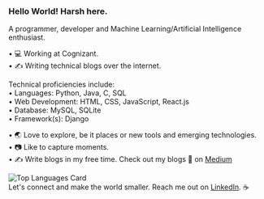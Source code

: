 ### Hello World! Harsh here.

A programmer, developer and Machine Learning/Artificial Intelligence enthusiast.

• 💻 Working at Cognizant.<br/>
• ✍️ Writing technical blogs over the internet.

Technical proficiencies include:<br/>
• Languages: Python, Java, C, SQL<br/>
• Web Development: HTML, CSS, JavaScript, React.js<br/>
• Database: MySQL, SQLite<br/>
• Framework(s): Django

• 🌏 Love to explore, be it places or new tools and emerging technologies.<br/>
• 📷 Like to capture moments.<br/>
• ✍️ Write blogs in my free time.
Check out my blogs 📜 on [Medium](https://medium.com/@harshkumar700 "Harsh's Blogs") 

<!--
**harsh-kr/harsh-kr** is a ✨ _special_ ✨ repository because its `README.md` (this file) appears on your GitHub profile.

Here are some ideas to get you started:

- 🔭 I’m currently working on ...
- 🌱 I’m currently learning ...
- 👯 I’m looking to collaborate on ...
- 🤔 I’m looking for help with ...
- 💬 Ask me about ...
- 📫 How to reach me: ...
- 😄 Pronouns: ...
- ⚡ Fun fact: ...
-->
![Top Languages Card](https://github-readme-stats.vercel.app/api/top-langs/?username=harsh-kr)
<br/>Let's connect and make the world smaller. Reach me out on [LinkedIn](https://www.linkedin.com/in/harshkr/). ☕
